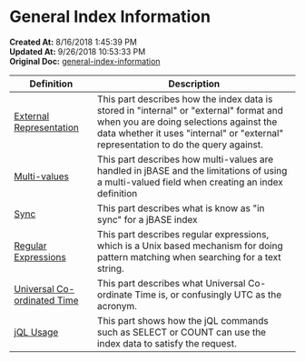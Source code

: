 # General Index Information 

**Created At:** 8/16/2018 1:45:39 PM  
**Updated At:** 9/26/2018 10:53:33 PM  
**Original Doc:** [general-index-information](https://docs.jbase.com/48152-indexes/general-index-information)  





| Definition<br> | Description<br> |
| --- | --- |
| [External Representation](external-representation-of-data)<br> | This part describes how the index data is stored in "internal" or "external" format and when you are doing selections against the data whether it uses "internal" or "external" representation to do the query against.<br> |
| [Multi-values](multi-value-support)<br> | This part describes how multi-values are handled in jBASE and the limitations of using a multi-valued field when creating an index definition<br> |
| [Sync](in-sync-definition)<br> | This part describes what is know as "in sync" for a jBASE index<br> |
| [Regular Expressions](334526-using-regular-expressions-with-indexes)<br> | This part describes regular expressions, which is a Unix based mechanism for doing pattern matching when searching for a text string.<br> |
| [Universal Co-ordinated Time](universal-co-ordinated-time)<br> | This part describes what Universal Co-ordinate Time is, or confusingly UTC as the acronym.<br> |
| [jQL Usage](jql-usage-of-secondary-indexes)<br> | This part shows how the jQL commands such as SELECT or COUNT can use the index data to satisfy the request.<br> |



